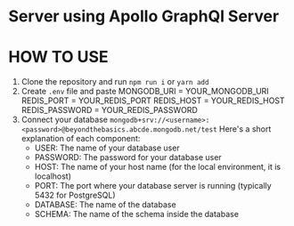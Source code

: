 # Server using Apollo GraphQl Server

# HOW TO USE

1. Clone the repository and run `npm run i` or `yarn add`
2. Create `.env` file and paste
      MONGODB_URI = YOUR_MONGODB_URI
      REDIS_PORT = YOUR_REDIS_PORT
      REDIS_HOST = YOUR_REDIS_HOST
      REDIS_PASSWORD = YOUR_REDIS_PASSWORD
3. Connect your database
   `mongodb+srv://<username>:<password>@beyondthebasics.abcde.mongodb.net/test`
    Here's a short explanation of each component:
      - USER: The name of your database user
      - PASSWORD: The password for your database user
      - HOST: The name of your host name (for the local environment, it is localhost)
      - PORT: The port where your database server is running (typically 5432 for PostgreSQL)
      - DATABASE: The name of the database
      - SCHEMA: The name of the schema inside the database
          
